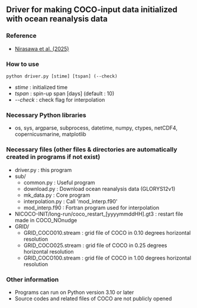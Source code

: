 ## Driver for making COCO-input data initialized with ocean reanalysis data

### Reference
- [Nirasawa et al. (2025)](https://doi.org/10.2151/jmsj.2025-035)

### How to use
```shell
python driver.py [stime] [tspan] (--check)
```
- *stime* : initialized time
- *tspan* : spin-up span [days] (default : 10)
- *--check* : check flag for interpolation

### Necessary Python libraries
- os, sys, argparse, subprocess, datetime, numpy, ctypes, netCDF4, copernicusmarine, matplotlib

### Necessary files (other files & directories are automatically created in programs if not exist)
- driver.py : this program
- sub/
  - common.py : Useful program
  - download.py : Download ocean reanalysis data (GLORYS12v1)
  - mk_data.py : Core program
  - interpolation.py : Call 'mod_interp.f90'
  - mod_interp.f90 : Fortran program used for interpolation
- NICOCO-INIT/long-run/coco_restart_[yyyymmddHH].gt3 : restart file made in COCO_NOnudge
- GRID/
  - GRID_COCO010.stream : grid file of COCO in 0.10 degrees horizontal resolution
  - GRID_COCO025.stream : grid file of COCO in 0.25 degrees horizontal resolution
  - GRID_COCO100.stream : grid file of COCO in 1.00 degrees horizontal resolution

### Other information
- Programs can run on Python version 3.10 or later
- Source codes and related files of COCO are not publicly opened
